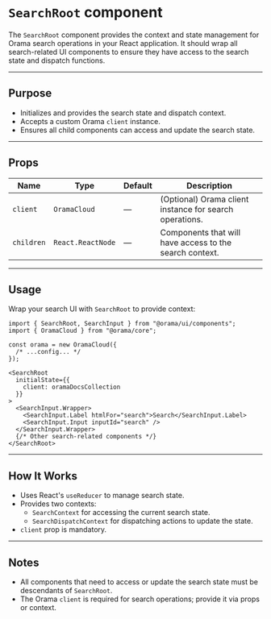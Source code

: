 # `SearchRoot` component

The `SearchRoot` component provides the context and state management for Orama search operations in your React application. It should wrap all search-related UI components to ensure they have access to the search state and dispatch functions.

---

## Purpose

- Initializes and provides the search state and dispatch context.
- Accepts a custom Orama `client` instance.
- Ensures all child components can access and update the search state.

---

## Props

| Name       | Type              | Default | Description                                             |
| ---------- | ----------------- | ------- | ------------------------------------------------------- |
| `client`   | `OramaCloud`      | —       | (Optional) Orama client instance for search operations. |
| `children` | `React.ReactNode` | —       | Components that will have access to the search context. |

---

## Usage

Wrap your search UI with `SearchRoot` to provide context:

```tsx
import { SearchRoot, SearchInput } from "@orama/ui/components";
import { OramaCloud } from "@orama/core";

const orama = new OramaCloud({
  /* ...config... */
});
```

```tsx
<SearchRoot
  initialState={{
    client: oramaDocsCollection
  }}
>
  <SearchInput.Wrapper>
    <SearchInput.Label htmlFor="search">Search</SearchInput.Label>
    <SearchInput.Input inputId="search" />
  </SearchInput.Wrapper>
  {/* Other search-related components */}
</SearchRoot>
```

---

## How It Works

- Uses React's `useReducer` to manage search state.
- Provides two contexts:
  - `SearchContext` for accessing the current search state.
  - `SearchDispatchContext` for dispatching actions to update the state.
- `client` prop is mandatory.

---

## Notes

- All components that need to access or update the search state must be descendants of `SearchRoot`.
- The Orama `client` is required for search operations; provide it via props or context.
